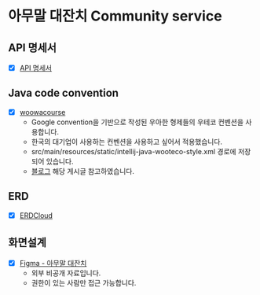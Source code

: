 # 아무말 대잔치 Community service

## API 명세서
- [x] [API 명세서](https://github.com/100-hours-a-week/jayoon-til/blob/main/community-docs/api-specification.md)

## Java code convention
- [x] [woowacourse](https://github.com/woowacourse/woowacourse-docs/tree/main/styleguide/java)
  - Google convention을 기반으로 작성된 우아한 형제들의 우테코 컨벤션을 사용합니다.
  - 한국의 대기업이 사용하는 컨벤션을 사용하고 싶어서 적용했습니다.
  - src/main/resources/static/intellij-java-wooteco-style.xml 경로에 저장 되어 있습니다.
  - [블로그](https://velog.io/@pgmjun/IntelliJ-%EC%BD%94%EB%93%9C-%EC%8A%A4%ED%83%80%EC%9D%BC%EC%9D%84-%EC%84%A4%EC%A0%95%ED%95%B4%EB%B3%B4%EC%9E%90-feat.%EC%9A%B0%ED%85%8C%EC%BD%94) 해당 게시글 참고하였습니다.

## ERD
- [x] [ERDCloud](https://www.erdcloud.com/d/GRWCfnyCjSsbtM4AD)

## 화면설계
- [x] [Figma - 아무말 대잔치](https://www.figma.com/design/uzVLRNRe4ocdIjr7xegIuf/%EA%B5%90%EC%9E%AC%EC%9A%A9-%EC%BB%A4%EB%AE%A4%EB%8B%88%ED%8B%B0-%EC%9B%B9?node-id=0-1&t=BznhwcNMxzALRCZr-1)
  - 외부 비공개 자료입니다.
  - 권한이 있는 사람만 접근 가능합니다. 